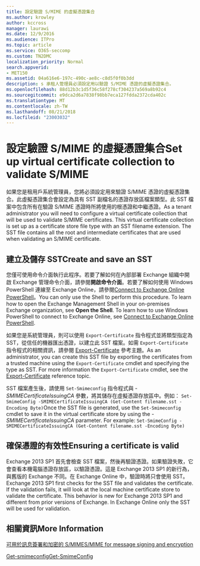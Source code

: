 ```yaml
---
title: 設定驗證 S/MIME 的虛擬憑證集合
ms.author: krowley
author: kccross
manager: laurawi
ms.date: 12/9/2016
ms.audience: ITPro
ms.topic: article
ms.service: O365-seccomp
ms.custom: TN2DMC
localization_priority: Normal
search.appverid:
- MET150
ms.assetid: 04a616e6-197c-490c-ae8c-c8d5f0f0b3dd
description: s 承租人管理員必須設定用以驗證 S/MIME 憑證的虛擬憑證集合。
ms.openlocfilehash: 88d12b3c1d5f36c58f278cf304237a569a8b92c4
ms.sourcegitcommit: e9dca2d6a7838f98bb7eca127fdda2372cda402c
ms.translationtype: MT
ms.contentlocale: zh-TW
ms.lasthandoff: 08/21/2018
ms.locfileid: "23003032"
---
```

# <a name="set-up-virtual-certificate-collection-to-validate-smime"></a><span data-ttu-id="c38cc-103">設定驗證 S/MIME 的虛擬憑證集合</span><span class="sxs-lookup"><span data-stu-id="c38cc-103">Set up virtual certificate collection to validate S/MIME</span></span>

<span data-ttu-id="c38cc-p101">如果您是租用戶系統管理員，您將必須設定用來驗證 S/MIME 憑證的虛擬憑證集合。此虛擬憑證集合會設定為具有 SST 副檔名的憑證存放區檔案類型。此 SST 檔案中包含所有在驗證 S/MIME 憑證時所將使用的根憑證和中繼憑證。</span><span class="sxs-lookup"><span data-stu-id="c38cc-p101">As a tenant administrator you will need to configure a virtual certificate collection that will be used to validate S/MIME certificates. This virtual certificate collection is set up as a certificate store file type with an SST filename extension. The SST file contains all the root and intermediate certificates that are used when validating an S/MIME certificate.</span></span>
  
## <a name="create-and-save-an-sst"></a><span data-ttu-id="c38cc-107">建立及儲存 SST</span><span class="sxs-lookup"><span data-stu-id="c38cc-107">Create and save an SST</span></span>
<span data-ttu-id="c38cc-108"><a name="sectionSection0"> </a></span><span class="sxs-lookup"><span data-stu-id="c38cc-108"></span></span>

<span data-ttu-id="c38cc-p102">您僅可使用命令介面執行此程序。若要了解如何在內部部署 Exchange 組織中開啟 Exchange 管理命令介面，請參閱**開啟命令介面**。若要了解如何使用 Windows PowerShell 連線至 Exchange Online，請參閱[Connect to Exchange Online PowerShell](https://go.microsoft.com/fwlink/p/?linkid=396554)。</span><span class="sxs-lookup"><span data-stu-id="c38cc-p102">You can only use the Shell to perform this procedure. To learn how to open the Exchange Management Shell in your on-premises Exchange organization, see **Open the Shell**. To learn how to use Windows PowerShell to connect to Exchange Online, see [Connect to Exchange Online PowerShell](https://go.microsoft.com/fwlink/p/?linkid=396554).</span></span>
  
<span data-ttu-id="c38cc-p103">如果您是系統管理員，則可以使用  `Export-Certificate` 指令程式並將類型指定為 SST，從信任的機器匯出憑證，以建立此 SST 檔案。如需  `Export-Certificate` 指令程式的相關資訊，請參閱 [Export-Certificate](https://technet.microsoft.com/en-us/library/hh848628.aspx) 參考主題。</span><span class="sxs-lookup"><span data-stu-id="c38cc-p103">As an administrator, you can create this SST file by exporting the certificates from a trusted machine using the  `Export-Certificate` cmdlet and specifying the type as SST. For more information the  `Export-Certificate` cmdlet, see the [Export-Certificate](https://technet.microsoft.com/en-us/library/hh848628.aspx) reference topic.</span></span> 
  
<span data-ttu-id="c38cc-p104">SST 檔案產生後，請使用  `Set-Smimeconfig` 指令程式與  _-SMIMECertificateIssuingCA_ 參數，將其儲存在虛擬憑證存放區中。例如：  `Set-SmimeConfig -SMIMECertificateIssuingCA (Get-Content filename.sst -Encoding Byte)`</span><span class="sxs-lookup"><span data-stu-id="c38cc-p104">Once the SST file is generated, use the  `Set-Smimeconfig` cmdlet to save it in the virtual certificate store by using the  _-SMIMECertificateIssuingCA_ parameter. For example:  `Set-SmimeConfig -SMIMECertificateIssuingCA (Get-Content filename.sst -Encoding Byte)`</span></span>
  
## <a name="ensuring-a-certificate-is-valid"></a><span data-ttu-id="c38cc-116">確保憑證的有效性</span><span class="sxs-lookup"><span data-stu-id="c38cc-116">Ensuring a certificate is valid</span></span>
<span data-ttu-id="c38cc-117"><a name="sectionSection1"> </a></span><span class="sxs-lookup"><span data-stu-id="c38cc-117"></span></span>

<span data-ttu-id="c38cc-p105">Exchange 2013 SP1 首先會檢查 SST 檔案，然後再驗證憑證。如果驗證失敗，它會查看本機電腦憑證存放區，以驗證憑證。這是 Exchange 2013 SP1 的新行為，與舊版的 Exchange 不同。在 Exchange Online 中，驗證時將只會使用 SST。</span><span class="sxs-lookup"><span data-stu-id="c38cc-p105">Exchange 2013 SP1 first checks for the SST file and validates the certificate. If the validation fails, it will look at the local machine certificate store to validate the certificate. This behavior is new for Exchange 2013 SP1 and different from prior versions of Exchange. In Exchange Online only the SST will be used for validation.</span></span>
  
## <a name="more-information"></a><span data-ttu-id="c38cc-122">相關資訊</span><span class="sxs-lookup"><span data-stu-id="c38cc-122">More Information</span></span>
<span data-ttu-id="c38cc-123"><a name="sectionSection2"> </a></span><span class="sxs-lookup"><span data-stu-id="c38cc-123"></span></span>

[<span data-ttu-id="c38cc-124">可用於訊息簽署和加密的 S/MIME</span><span class="sxs-lookup"><span data-stu-id="c38cc-124">S/MIME for message signing and encryption</span></span>](s-mime-for-message-signing-and-encryption.md)
  
[<span data-ttu-id="c38cc-125">Get-smimeconfig</span><span class="sxs-lookup"><span data-stu-id="c38cc-125">Get-SmimeConfig</span></span>](http://technet.microsoft.com/library/4b29fa89-0840-4fe9-8885-019fcef2e02b.aspx)
  

